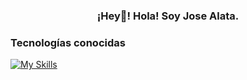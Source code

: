 <h3 align="center"> ¡Hey👋! Hola! Soy Jose Alata.</h1>

<!--
**Jragx/Jragx** is a ✨ _special_ ✨ repository because its `README.md` (this file) appears on your GitHub profile.

Here are some ideas to get you started:

- 🔭 I’m currently working on ...
- 🌱 I’m currently learning ...
- 👯 I’m looking to collaborate on ...
- 🤔 I’m looking for help with ...
- 💬 Ask me about ...
- 📫 How to reach me: ...
- 😄 Pronouns: ...
- ⚡ Fun fact: ...
-->


<!-- Language and Tools -->

<h3 align="left">Tecnologías conocidas</h3>

[![My Skills](https://skillicons.dev/icons?i=js,html,css,ts,react,vite,vscode,git,github&theme=dark)](https://skillicons.dev)
